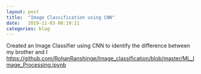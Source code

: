 ```yaml
---
layout: post
title:  "Image Classification using CNN"
date:   2019-11-03 00:10:11
categories: blog
---
```


Created an Image Classifier using CNN to identify the difference between my brother and I
https://github.com/RohanRanshinge/Image_classification/blob/master/ML_Image_Processing.ipynb
